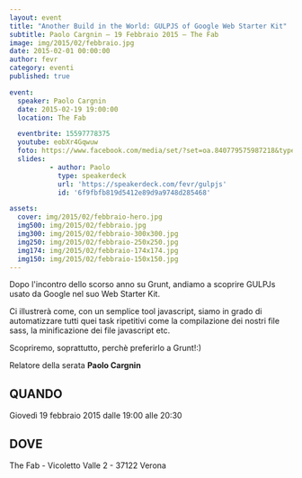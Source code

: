 ```yaml
---
layout: event
title: "Another Build in the World: GULPJS of Google Web Starter Kit"
subtitle: Paolo Cargnin – 19 Febbraio 2015 – The Fab
image: img/2015/02/febbraio.jpg
date: 2015-02-01 00:00:00
author: fevr
category: eventi
published: true

event:
  speaker: Paolo Cargnin
  date: 2015-02-19 19:00:00
  location: The Fab

  eventbrite: 15597778375
  youtube: eobXr4Gqwuw
  foto: https://www.facebook.com/media/set/?set=oa.840779575987218&type=1
  slides:
          - author: Paolo
            type: speakerdeck
            url: 'https://speakerdeck.com/fevr/gulpjs'
            id: '6f9fbfb819d5412e89d9a9748d285468'

assets:
  cover: img/2015/02/febbraio-hero.jpg
  img500: img/2015/02/febbraio.jpg
  img300: img/2015/02/febbraio-300x300.jpg
  img250: img/2015/02/febbraio-250x250.jpg
  img174: img/2015/02/febbraio-174x174.jpg
  img150: img/2015/02/febbraio-150x150.jpg
---
```


Dopo l'incontro dello scorso anno su Grunt, andiamo a scoprire GULPJs usato da Google nel suo Web Starter Kit.

Ci illustrerà come, con un semplice tool javascript, siamo in grado di automatizzare tutti quei task ripetitivi
come la compilazione dei nostri file sass, la minificazione dei file javascript etc.

Scopriremo, soprattutto, perchè preferirlo a Grunt!:)

Relatore della serata **Paolo Cargnin**

## QUANDO
Giovedì 19 febbraio 2015 dalle 19:00 alle 20:30

## DOVE
The Fab - Vicoletto Valle 2 - 37122 Verona